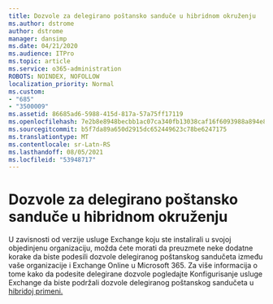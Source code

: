 ```yaml
---
title: Dozvole za delegirano poštansko sanduče u hibridnom okruženju
ms.author: dstrome
author: dstrome
manager: dansimp
ms.date: 04/21/2020
ms.audience: ITPro
ms.topic: article
ms.service: o365-administration
ROBOTS: NOINDEX, NOFOLLOW
localization_priority: Normal
ms.custom:
- "685"
- "3500009"
ms.assetid: 86685ad6-5988-415d-817a-57a75ff17119
ms.openlocfilehash: 7e2b8e8948becbb1ac07ca340fb13038caf16f6093988a894e85e0cefb8a64a4
ms.sourcegitcommit: b5f7da89a650d2915dc652449623c78be6247175
ms.translationtype: MT
ms.contentlocale: sr-Latn-RS
ms.lasthandoff: 08/05/2021
ms.locfileid: "53948717"
---
```

# <a name="delegated-mailbox-permissions-in-a-hybrid-environment"></a>Dozvole za delegirano poštansko sanduče u hibridnom okruženju

U zavisnosti od verzije usluge Exchange koju ste instalirali u svojoj objedinjenu organizaciju, možda ćete morati da preuzmete neke dodatne korake da biste podesili dozvole delegiranog poštanskog sandučeta između vaše organizacije i Exchange Online u Microsoft 365. Za više informacija o tome kako da podesite delegirane dozvole pogledajte Konfigurisanje usluge Exchange da biste podržali dozvole delegiranog poštanskog sandučeta u [hibridoj primeni.](https://technet.microsoft.com/library/mt784505%28v=exchg.150%29.aspx)
  